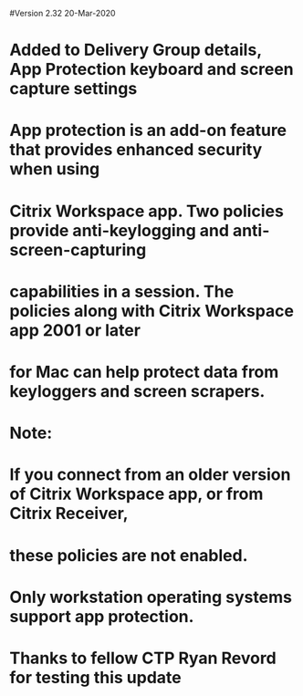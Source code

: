 #Version 2.32 20-Mar-2020
#	Added to Delivery Group details, App Protection keyboard and screen capture settings
#		App protection is an add-on feature that provides enhanced security when using 
#		Citrix Workspace app. Two policies provide anti-keylogging and anti-screen-capturing 
#		capabilities in a session. The policies along with Citrix Workspace app 2001 or later 
#		for Mac can help protect data from keyloggers and screen scrapers.
#	Note:
#		If you connect from an older version of Citrix Workspace app, or from Citrix Receiver, 
#			these policies are not enabled.
#		Only workstation operating systems support app protection.
#	Thanks to fellow CTP Ryan Revord for testing this update
